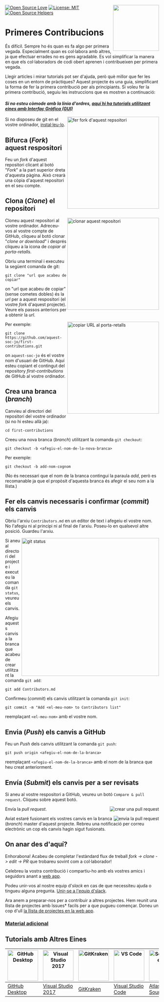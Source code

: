[![Open Source Love](https://badges.frapsoft.com/os/v1/open-source.svg?v=103)](https://github.com/ellerbrock/open-source-badges/)
[<img align="right" width="150" src="https://firstcontributions.github.io/assets/Readme/join-slack-team.png">](https://join.slack.com/t/firstcontributors/shared_invite/enQtNjkxNzQwNzA2MTMwLTVhMWJjNjg2ODRlNWZhNjIzYjgwNDIyZWYwZjhjYTQ4OTBjMWM0MmFhZDUxNzBiYzczMGNiYzcxNjkzZDZlMDM)
[![License: MIT](https://img.shields.io/badge/License-MIT-green.svg)](https://opensource.org/licenses/MIT)
[![Open Source Helpers](https://www.codetriage.com/roshanjossey/first-contributions/badges/users.svg)](https://www.codetriage.com/roshanjossey/first-contributions)


# Primeres Contribucions

És difícil. Sempre ho és quan es fa algo per primera vegada. Especialment quan es col·labora amb altres, ja que efectuar errades no es gens agradable. Es vol simplificar la manera en que els col·laboradors de codi obert aprenen i contribueixen per primera vegada.

Llegir articles i mirar tutorials pot ser d'ajuda, però què millor que fer les coses en un entorn de pràctiques? Aquest projecte és una guia, simplificant la forma de fer la primera contribució per als principiants. Si voleu fer la primera contribució, seguiu les instruccions que es mostren a continuació: 

#### *Si no esteu còmode amb la línia d'ordres, [aquí hi ha tutorials utilitzant eines amb Interfaç Gràfica (GUI)](#Tutorials-amb-Altres-Eines)*

<img align="right" width="300" src="https://firstcontributions.github.io/assets/Readme/fork.png" alt="fer fork d'aquest repsoitori" />

Si no disposeu de git en el vostre ordinador, [instal·leu-lo]( https://help.github.com/articles/set-up-git/).

## Bifurca (*Fork*) aquest respositori

Feu un *fork* d'aquest repositori clicant al botó "*Fork*" a la part superior dreta d'aquesta pàgina.
Això crearà una còpia d'aquest repositori en el seu compte.

## Clona (*Clone*) el repositori

<img align="right" width="300" src="https://firstcontributions.github.io/assets/Readme/clone.png" alt="clonar aquest repositori" />

Cloneu aquest repositori al vostre ordinador. Adreceu-vos al vostre compte de GitHub, cliqueu al botó clonar "*clone or download*" i després cliqueu a la icona de *copiar al porta-retalls*.

Obriu una terminal i executeu la següent comanda de git:

```
git clone "url que acabeu de copiar"
```
on "url que acabeu de copiar" (sense cometes dobles) és la *url* per a aquest respositori (el vostre *fork* d'aquest projecte). Veure els passos anteriors per a obtenir la *url*.

<img align="right" width="300" src="https://firstcontributions.github.io/assets/Readme/copy-to-clipboard.png" alt="copiar URL al porta-retalls" />

Per exemple:
```
git clone https://github.com/aquest-soc-jo/first-contributions.git
```
on `aquest-soc-jo` és el vostre nom d'usuari de GitHub. Aquí esteu copiant el contingut del repository *first-contributions* de GitHub al vostre ordinador.

## Crea una branca (*branch*)

Canvieu al directori del repositori del vostre ordinador (si no hi esteu allà ja):

```
cd first-contributions
```
Creeu una nova branca (*branch*) utilitzant la comanda `git checkout`:
```
git checkout -b <afegiu-el-nom-de-la-nova-branca>
```

Per exemple:
```
git checkout -b add-nom-cognom
```
(No és necessari que el nom de la branca contingui la paraula *add*, però es recomanable ja que el propòsit d'aquesta branca és afegir el seu nom a la llista.)

## Fer els canvis necessaris i confirmar (*commit*) els canvis

Obriu l'arxiu `Contributors.md` en un editor de text i afegeiu el vostre nom. No l'afegiu ni al principi ni al final de l'arxiu. Poseu-lo en qualsevol altre posició. Guardeu l'arxiu.

<img align="right" width="450" src="https://firstcontributions.github.io/assets/Readme/git-status.png" alt="git status" />


Si aneu al directori del projecte i executeu la comanda `git status`, veureu els canvis. 


Afegiu aquests canvis a la branca que acabeu de crear utilitzant la comanda `git add`:

```
git add Contributors.md
```

Confirmeu (*commit*) els canvis utilitzant la comanda `git init`:
```
git commit -m "Add <el-meu-nom> to Contributors list"
```
reemplaçant `<el-meu-nom>` amb el vostre nom.

## Envia (*Push*) els canvis a GitHub

Feu un *Push* dels canvis utilitzant la comanda  `git push`:
```
git push origin <afegiu-el-nom-de-la-branca>
```
reemplaçant  `<afegiu-el-nom-de-la-branca>` amb el nom de la branca que heu creat anteriorment.

## Envía (*Submit*) els canvis per a ser revisats

Si aneu al vostre respositori a GitHub, veureu un botó  `Compare & pull request`. Cliqueu sobre aquest botó.

<img style="float: right;" src="https://firstcontributions.github.io/assets/Readme/compare-and-pull.png" alt="crear una pull request" />

Envía la *pull request*.

<img style="float: right;" src="https://firstcontributions.github.io/assets/Readme/submit-pull-request.png" alt="envia la pull request" />

Aviat estaré fusionant els vostres canvis en la branca (*branch*) master d'aquest projecte. Rebreu una notificació per correu electrònic un cop els canvis hagin sigut fusionats.

## On anar des d'aquí?

Enhorabona! Acabeu de completar l'estàndard flux de treball *_fork -> clone -> edit -> PR_* que trobareu sovint com a col·laborador!

Celebreu la vostra contribució i compartiu-ho amb els vostres amics i seguidors anant a [web app](https://roshanjossey.github.io/first-contributions/#social-share).

Podeu unir-vos al nostre equip d'*slack* en cas de que necessiteu ajuda o tingueu alguna pregunta. [Unir-se a l'equip d'slack](https://join.slack.com/t/firstcontributors/shared_invite/enQtMzE1MTYwNzI3ODQ0LTZiMDA2OGI2NTYyNjM1MTFiNTc4YTRhZTg4OWZjMzA0ZWZmY2UxYzVkMzI1ZmVmOWI4ODdkZWQwNTM2NDVmNjY).

Ara anem a preparar-nos per a contribuir a altres projectes. Hem reunit una llista de projectes amb îssues* facils per a que pugueu començar. Doneu un cop d'ull [la llista de projectes en la web app](https://roshanjossey.github.io/first-contributions/#project-list).

### [Material adicional](../additional-material/git_workflow_scenarios/additional-material.md)


## Tutorials amb Altres Eines

| <a href="../gui-tool-tutorials/github-desktop-tutorial.md"><img alt="GitHub Desktop" src="https://desktop.github.com/images/desktop-icon.svg" width="100"></a> | <a href="../gui-tool-tutorials/github-windows-vs2017-tutorial.md"><img alt="Visual Studio 2017" src="https://upload.wikimedia.org/wikipedia/commons/c/cd/Visual_Studio_2017_Logo.svg" width="100"></a> | <a href="../gui-tool-tutorials/gitkraken-tutorial.md"><img alt="GitKraken" src="https://firstcontributions.github.io/assets/Readme/gk-icon.png" width="100"></a> | <a href="../gui-tool-tutorials/github-windows-vs-code-tutorial.md"><img alt="VS Code" src="https://upload.wikimedia.org/wikipedia/commons/2/2d/Visual_Studio_Code_1.18_icon.svg" width=100></a> | <a href="../gui-tool-tutorials/sourcetree-macos-tutorial.md"><img alt="Sourcetree App" src="https://wac-cdn.atlassian.com/dam/jcr:81b15cde-be2e-4f4a-8af7-9436f4a1b431/Sourcetree-icon-blue.svg" width=100></a> | <a href="../gui-tool-tutorials/github-windows-intellij-tutorial.md"><img alt="IntelliJ IDEA" src="https://upload.wikimedia.org/wikipedia/commons/d/d5/IntelliJ_IDEA_Logo.svg" width=100></a> |
| ----------------------------------------------------------------------------------------------------------------------------------------------------------- | --------------------------------------------------------------------------------------------------------------------------------------------------------------------------------------------------- | ------------------------------------------------------------------------------------------------------------------- | -------------------------------------------------------------------------------------------------------------------------------------------------------------------------------------------- | ------------------------------------------------------------------------------------------------------------------------------------------------------------------------------------------------------------ | ----------------------------------------------------------------------------------------------------------------------------------------------------------------------------------------- |
| [GitHub Desktop](../gui-tool-tutorials/github-desktop-tutorial.md)                                                                                             | [Visual Studio 2017](../gui-tool-tutorials/github-windows-vs2017-tutorial.md)                                                                                                                          | [GitKraken](../gui-tool-tutorials/gitkraken-tutorial.md)                                                               | [Visual Studio Code](../gui-tool-tutorials/github-windows-vs-code-tutorial.md)                                                                                                                  | [Atlassian Sourcetree](../gui-tool-tutorials/sourcetree-macos-tutorial.md)                                                                                                                                      | [IntelliJ IDEA](https://www.jetbrains.com/idea/download/#section=windows)                                                                                                                   |

